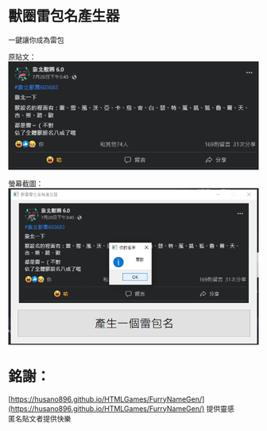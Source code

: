 # 獸圈雷包名產生器

一鍵讓你成為雷包

原貼文：  
[![Banner2.png](Banner2.png)](https://www.facebook.com/permalink.php?story_fbid=pfbid0YiQiizZzkcjohTWamS9jy3KSLKeKR8UCbvVVFNBRJb1ndni5YTP3YpurJ9nJ53Ntl&id=106417180993143&__cft__[0]=AZV9kZ3A1ksh12TlCZvMAas1J2KZDtVRbH-zXDlqCJUhJadkjZxLcbzH0nrGlub_v7JMDP-8JvAXimBYdmqEVV-YQcLvuzu_34FxCZhecsg8i1pNPYppNKdPnCGiW1Ns83SIwdNCeq8RDO5IyQh1PivsRyZrZXIDnniPDEYxLn-uTA&__tn__=%2CO%2CP-R)  

螢幕截圖：  
![img.png](img.png)

# 銘謝：  
[https://husano896.github.io/HTMLGames/FurryNameGen/](https://husano896.github.io/HTMLGames/FurryNameGen/) 提供靈感  
匿名貼文者提供快樂